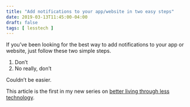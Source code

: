 ```yaml
---
title: "Add notifications to your app/website in two easy steps"
date: 2019-03-13T11:45:00-04:00
draft: false
tags: [ lesstech ]
---
```


If you’ve been looking for the best way to add notifications to your app or website, just follow these two simple steps.
<!--more-->

1. Don’t
2. No really, don’t

Couldn’t be easier.

This article is the first in my new series on [better living through less technology](/tags/lesstech).